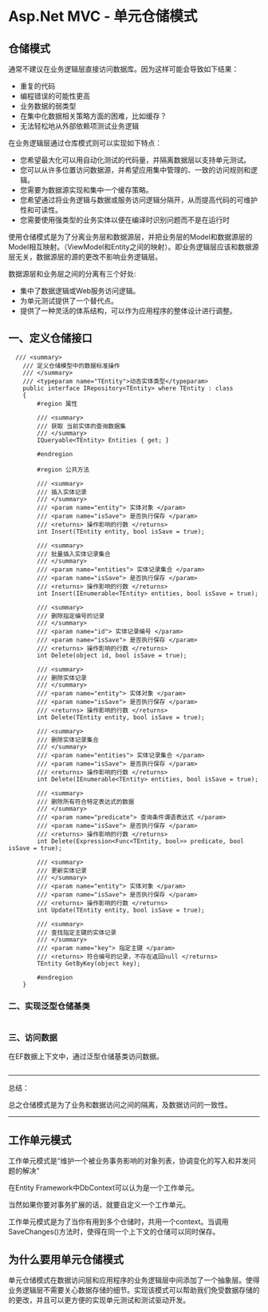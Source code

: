 # Asp.Net MVC - 单元仓储模式

## 仓储模式

通常不建议在业务逻辑层直接访问数据库。因为这样可能会导致如下结果：

* 重复的代码
* 编程错误的可能性更高
* 业务数据的弱类型
* 在集中化数据相关策略方面的困难，比如缓存？
* 无法轻松地从外部依赖项测试业务逻辑

在业务逻辑层通过仓库模式则可以实现如下特点：

* 您希望最大化可以用自动化测试的代码量，并隔离数据层以支持单元测试。
* 您可以从许多位置访问数据源，并希望应用集中管理的、一致的访问规则和逻辑。
* 您需要为数据源实现和集中一个缓存策略。
* 您希望通过将业务逻辑与数据或服务访问逻辑分隔开，从而提高代码的可维护性和可读性。
* 您需要使用强类型的业务实体以便在编译时识别问题而不是在运行时

使用仓储模式是为了分离业务层和数据源层，并把业务层的Model和数据源层的Model相互映射。（ViewModel和Entity之间的映射）。即业务逻辑层应该和数据源层无关，数据源层的源的更改不影响业务逻辑层。

数据源层和业务层之间的分离有三个好处:

* 集中了数据逻辑或Web服务访问逻辑。
* 为单元测试提供了一个替代点。
* 提供了一种灵活的体系结构，可以作为应用程序的整体设计进行调整。

## 一、定义仓储接口

```CSharp
  /// <summary>
    /// 定义仓储模型中的数据标准操作
    /// </summary>
    /// <typeparam name="TEntity">动态实体类型</typeparam>
    public interface IRepository<TEntity> where TEntity : class
    {
        #region 属性

        /// <summary>
        /// 获取 当前实体的查询数据集
        /// </summary>
        IQueryable<TEntity> Entities { get; }

        #endregion

        #region 公共方法

        /// <summary>
        /// 插入实体记录
        /// </summary>
        /// <param name="entity"> 实体对象 </param>
        /// <param name="isSave"> 是否执行保存 </param>
        /// <returns> 操作影响的行数 </returns>
        int Insert(TEntity entity, bool isSave = true);

        /// <summary>
        /// 批量插入实体记录集合
        /// </summary>
        /// <param name="entities"> 实体记录集合 </param>
        /// <param name="isSave"> 是否执行保存 </param>
        /// <returns> 操作影响的行数 </returns>
        int Insert(IEnumerable<TEntity> entities, bool isSave = true);

        /// <summary>
        /// 删除指定编号的记录
        /// </summary>
        /// <param name="id"> 实体记录编号 </param>
        /// <param name="isSave"> 是否执行保存 </param>
        /// <returns> 操作影响的行数 </returns>
        int Delete(object id, bool isSave = true);

        /// <summary>
        /// 删除实体记录
        /// </summary>
        /// <param name="entity"> 实体对象 </param>
        /// <param name="isSave"> 是否执行保存 </param>
        /// <returns> 操作影响的行数 </returns>
        int Delete(TEntity entity, bool isSave = true);

        /// <summary>
        /// 删除实体记录集合
        /// </summary>
        /// <param name="entities"> 实体记录集合 </param>
        /// <param name="isSave"> 是否执行保存 </param>
        /// <returns> 操作影响的行数 </returns>
        int Delete(IEnumerable<TEntity> entities, bool isSave = true);

        /// <summary>
        /// 删除所有符合特定表达式的数据
        /// </summary>
        /// <param name="predicate"> 查询条件谓语表达式 </param>
        /// <param name="isSave"> 是否执行保存 </param>
        /// <returns> 操作影响的行数 </returns>
        int Delete(Expression<Func<TEntity, bool>> predicate, bool isSave = true);

        /// <summary>
        /// 更新实体记录
        /// </summary>
        /// <param name="entity"> 实体对象 </param>
        /// <param name="isSave"> 是否执行保存 </param>
        /// <returns> 操作影响的行数 </returns>
        int Update(TEntity entity, bool isSave = true);

        /// <summary>
        /// 查找指定主键的实体记录
        /// </summary>
        /// <param name="key"> 指定主键 </param>
        /// <returns> 符合编号的记录，不存在返回null </returns>
        TEntity GetByKey(object key);

        #endregion
    }
```

### 二、实现泛型仓储基类

```CSharp

```

### 三、访问数据

在EF数据上下文中，通过泛型仓储基类访问数据。

```CSharp

```
---

总结：

总之仓储模式是为了业务和数据访问之间的隔离，及数据访问的一致性。

---

## 工作单元模式

工作单元模式是“维护一个被业务事务影响的对象列表，协调变化的写入和并发问题的解决”

在Entity Framework中DbContext可以认为是一个工作单元。

当然如果你要对事务扩展的话，就要自定义一个工作单元。

工作单元模式是为了当你有用到多个仓储时，共用一个context。当调用SaveChanges()方法时，使得在同一个上下文的仓储可以同时保存。

## 为什么要用单元仓储模式

单元仓储模式在数据访问层和应用程序的业务逻辑层中间添加了一个抽象层。使得业务逻辑层不需要关心数据存储的细节。实现该模式可以帮助我们免受数据存储的的更改，并且可以更方便的实现单元测试和测试驱动开发。


